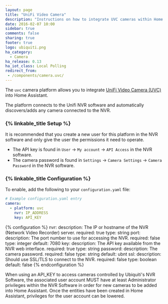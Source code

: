 ```yaml
---
layout: page
title: "UniFi Video Camera"
description: "Instructions on how to integrate UVC cameras within Home Assistant."
date: 2016-02-07 10:00
sidebar: true
comments: false
sharing: true
footer: true
logo: ubiquiti.png
ha_category:
  - Camera
ha_release: 0.13
ha_iot_class: Local Polling
redirect_from:
 - /components/camera.uvc/
---
```


The `uvc` camera platform allows you to integrate [UniFi Video Camera (UVC)](https://www.ubnt.com/products/#unifivideo) into Home Assistant.

The platform connects to the Unifi NVR software and automatically discovers/adds any camera connected to the NVR.

### {% linkable_title Setup %}

It is recommended that you create a new user for this platform in the NVR software and only give the user the permissions it need to operate.

- The API key is found in `User` -> `My account` -> `API Access` in the NVR software.
- The camera password is found in `Settings` -> `Camera Settings` -> `Camera Password` in the NVR software.

### {% linkable_title Configuration %}

To enable, add the following to your `configuration.yaml` file:

```yaml
# Example configuration.yaml entry
camera:
  - platform: uvc
    nvr: IP_ADDRESS
    key: API_KEY
```

{% configuration %}
nvr:
  description: The IP or hostname of the NVR (Network Video Recorder) server.
  required: true
  type: string
port:
  description: The port number to use for accessing the NVR.
  required: false
  type: integer
  default: 7080
key:
  description: The API key available from the NVR web interface.
  required: true
  type: string
password:
  description: The camera password.
  required: false
  type: string
  default: ubnt
ssl:
  description: Should use SSL/TLS to connect to the NVR.
  required: false
  type: boolean
  default: false
{% endconfiguration %}

<p class='note'>
When using an API_KEY to access cameras controlled by Ubiquiti's NVR Software, the associated user account MUST have at least Administrator privileges within the NVR Software in order for new cameras to be added into Home Assistant. Once the entities have been created in Home Assistant, privileges for the user account can be lowered.
</p>

